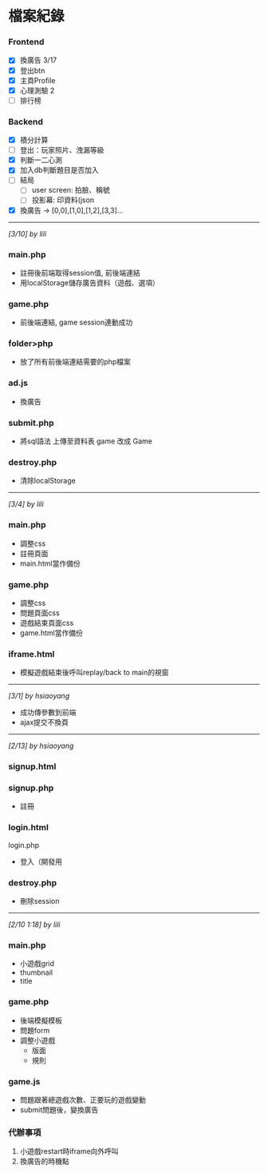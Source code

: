 # 檔案紀錄
### Frontend
- [x] 換廣告 3/17
- [x] 登出btn
- [x] 主頁Profile
- [x] 心理測驗 2
- [ ] 排行榜

### Backend
- [x] 積分計算
- [ ] 登出：玩家照片、洩漏等級
- [x] 判斷一二心測
- [x] 加入db判斷題目是否加入
- [ ] 結局
    - [ ] user screen: 拍臉、稱號
    - [ ] 投影幕: 印資料(json
- [x] 換廣告 -> [0,0],[1,0],[1,2],[3,3]...

---
*[3/10] by lili*
### main.php
+ 註冊後前端取得session值, 前後端連結
+ 用localStorage儲存廣告資料（遊戲、選項）

### game.php
+ 前後端連結, game session連動成功

### folder>php
+ 放了所有前後端連結需要的php檔案

### ad.js
+ 換廣告

### submit.php
+ 將sql語法 上傳至資料表 game 改成 Game

### destroy.php
+ 清除localStorage
---
*[3/4] by lili*
### main.php
+ 調整css
+ 註冊頁面
+ main.html當作備份

### game.php
+ 調整css
+ 問題頁面css
+ 遊戲結束頁面css
+ game.html當作備份

### iframe.html
+ 模擬遊戲結束後呼叫replay/back to main的視窗
---
*[3/1] by hsiaoyang*
+ 成功傳參數到前端
+ ajax提交不換頁
---
*[2/13] by hsiaoyang*
### signup.html
### signup.php
+ 註冊

### login.html
login.php
+ 登入（開發用

### destroy.php
+ 刪除session
---
*[2/10 1:18] by lili*
### main.php
+ 小遊戲grid
+ thumbnail
+ title

### game.php
+ 後端模擬模板
+ 問題form
+ 調整小遊戲
    +  版面
    + 規則

### game.js
+ 問題跟著總遊戲次數、正要玩的遊戲變動
+ submit問題後，變換廣告

### 代辦事項
1. 小遊戲restart時iframe向外呼叫
2. 換廣告的時機點
